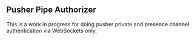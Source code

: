 ## Pusher Pipe Authorizer

This is a work in progress for doing pusher private and presence channel authentication via WebSockets only.